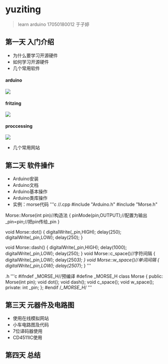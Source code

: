 # yuziting
>learn arduino
>17050180012 于子婷




## 第一天 入门介绍
- 为什么要学习开源硬件
- 如何学习开源硬件
- 几个常用软件
#### arduino
![](img/arduino.png)
#### fritzing
![](img/frizting.png)
#### proccessing
![](img/processing.png)
- 几个常用网站
## 第二天 软件操作
- Arduino安装
- Arduino文档
- Arduino基本操作
- Arduino类库操作
- 实例：morse代码
'''c
//.cpp
#include "Arduino.h"
#include "Morse.h"

Morse::Morse(int pin)//构造法 
{
	pinMode(pin,OUTPUT);//配置为输出 
	_pin=pin;//把pin传给_pin 
}

void Morse::dot()
{
	digitalWrite(_pin,HIGH);
	delay(250);
	digitalWrite(_pin,LOW);
	delay(250);
}

void Morse::dash()
{
	digitalWrite(_pin,HIGH);
	delay(1000);
	digitalWrite(_pin,LOW);
	delay(250);
}
void Morse::c_space()//字符间隔 
{
	digitalWrite(_pin,LOW);
	delay(250*3);
}
void Morse::w_space()//单词间隔 
{
	digitalWrite(_pin,LOW);
	delay(250*7);
}
'''

.h
'''c
#ifndef _MORSE_H//预编译 
#define _MORSE_H
class Morse
{
  public:
    Morse(int pin);
    void dot();
    void dash();
    void c_space();
    void w_space();
  private:
    int _pin;
};
#endif /*_MORSE_H*/
'''
## 第三天 元器件及电路图
- 使用在线模拟网站
- 小车电路图及代码
- 7位译码器使用
- CD4511IC使用
## 第四天 总结
